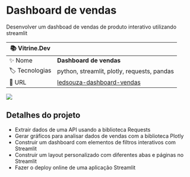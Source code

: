 # Dashboard de vendas

Desenvolver um dashboad de vendas de produto interativo utilizando streamlit

| :books: Vitrine.Dev |     |
| -------------  | --- |
| :sparkles: Nome        | **Dashboard de vendas**
| :label: Tecnologias | python, streamlit, plotly, requests, pandas
| :rocket: URL         | [ledsouza-dashboard-vendas](https://ledsouza-dashboard-vendas.streamlit.app)

<!-- Inserir imagem com a #vitrinedev ao final do link -->
![](https://vitrinedev.s3.amazonaws.com/dashboard_vendas.png#vitrinedev)

## Detalhes do projeto

- Extrair dados de uma API usando a biblioteca Requests
- Gerar gráficos para analisar dados de vendas com a biblioteca Plotly
- Construir um dashboard com elementos de filtros interativos com Streamlit
- Construir um layout personalizado com diferentes abas e páginas no Streamlit
- Fazer o deploy online de uma aplicação Streamlit
